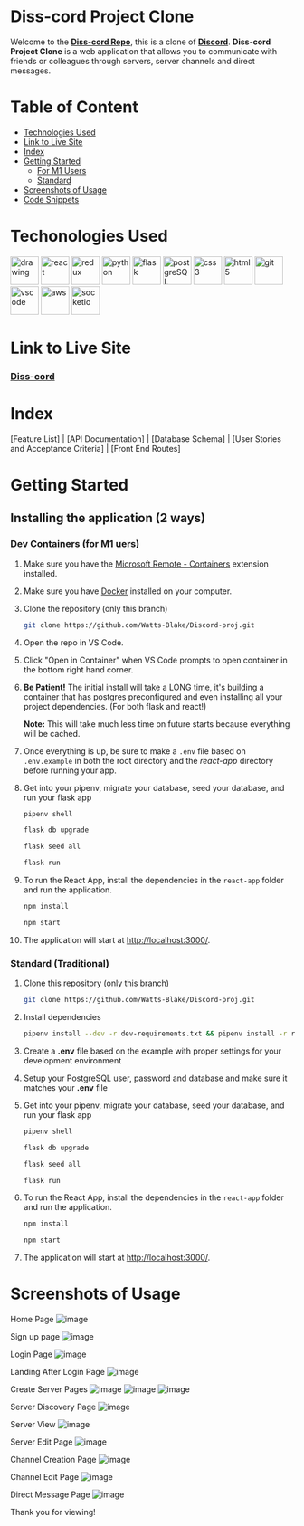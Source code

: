 # **Diss-cord Project Clone**

Welcome to the **[Diss-cord Repo](https://github.com/Watts-Blake/Discord-proj)**, this is a clone of **[Discord](https://discord.com/)**. **Diss-cord Project Clone** is a web application that allows you to communicate with friends or colleagues through servers, server channels and direct messages.

# Table of Content

- [Technologies Used](#techonologies-used)
- [Link to Live Site](#link-to-live-site)
- [Index](#index)
- [Getting Started](#getting-started)
  - [For M1 Users](#dev-containers-for-m1-uers)
  - [Standard](#standard-traditional)
- [Screenshots of Usage](#screenshots-of-usage)
- [Code Snippets](#code-snippets)

# Techonologies Used

<img src="https://camo.githubusercontent.com/442c452cb73752bb1914ce03fce2017056d651a2099696b8594ddf5ccc74825e/68747470733a2f2f63646e2e6a7364656c6976722e6e65742f67682f64657669636f6e732f64657669636f6e2f69636f6e732f6a6176617363726970742f6a6176617363726970742d6f726967696e616c2e737667" alt="drawing" width="50"/> <img src="https://camo.githubusercontent.com/27d0b117da00485c56d69aef0fa310a3f8a07abecc8aa15fa38c8b78526c60ac/68747470733a2f2f63646e2e6a7364656c6976722e6e65742f67682f64657669636f6e732f64657669636f6e2f69636f6e732f72656163742f72656163742d6f726967696e616c2e737667" alt="react" width="50">
<img src="https://camo.githubusercontent.com/2b6b50702c658cdfcf440cef1eb88c7e0e5a16ce0eb6ab8bc933da7697c12213/68747470733a2f2f63646e2e6a7364656c6976722e6e65742f67682f64657669636f6e732f64657669636f6e2f69636f6e732f72656475782f72656475782d6f726967696e616c2e737667" alt="redux" width="50">
<img src="https://www.pngall.com/wp-content/uploads/5/Python-PNG.png" alt="python" width ="50">
<img src="https://user-images.githubusercontent.com/92463844/162601723-beb79065-3555-4c2d-86c1-37d914e6d7ae.png" alt="flask" width ="50">
<img src="https://camo.githubusercontent.com/d536b9cc0c533324368535ece721f5424f28eae3ec0e6f3847408948ecacfce6/68747470733a2f2f63646e2e6a7364656c6976722e6e65742f67682f64657669636f6e732f64657669636f6e2f69636f6e732f706f737467726573716c2f706f737467726573716c2d6f726967696e616c2e737667" alt="postgreSQL" width="50">
<img src="https://camo.githubusercontent.com/2e496d4bfc6f753ddca87b521ce95c88219f77800212ffa6d4401ad368c82170/68747470733a2f2f63646e2e6a7364656c6976722e6e65742f67682f64657669636f6e732f64657669636f6e2f69636f6e732f637373332f637373332d6f726967696e616c2e737667" alt="css3" width="50">
<img src="https://camo.githubusercontent.com/da7acacadecf91d6dc02efcd2be086bb6d78ddff19a1b7a0ab2755a6fda8b1e9/68747470733a2f2f63646e2e6a7364656c6976722e6e65742f67682f64657669636f6e732f64657669636f6e2f69636f6e732f68746d6c352f68746d6c352d6f726967696e616c2e737667" alt="html5" width="50">
<img src="https://camo.githubusercontent.com/dc9e7e657b4cd5ba7d819d1a9ce61434bd0ddbb94287d7476b186bd783b62279/68747470733a2f2f63646e2e6a7364656c6976722e6e65742f67682f64657669636f6e732f64657669636f6e2f69636f6e732f6769742f6769742d6f726967696e616c2e737667" alt="git" width="50">
<img src="https://camo.githubusercontent.com/5fa137d222dde7b69acd22c6572a065ce3656e6ffa1f5e88c1b5c7a935af3cc6/68747470733a2f2f63646e2e6a7364656c6976722e6e65742f67682f64657669636f6e732f64657669636f6e2f69636f6e732f7673636f64652f7673636f64652d6f726967696e616c2e737667" alt="vscode" width="50">
<img src="https://www.govconwire.com/wp-content/uploads/2018/03/AWS-EM-1.jpg" alt="aws" width="50"/>
<img src="https://www.kindpng.com/picc/m/207-2078621_electric-bikes-socket-io-facebook-icon-in-circle.png" alt="socketio" width="50"/>

# Link to Live Site

### **[Diss-cord](https://diss-cord-0ccadd60a479.herokuapp.com/)**

# Index

[Feature List] | [API Documentation] | [Database Schema] | [User Stories and Acceptance Criteria] | [Front End Routes]

# Getting Started

## Installing the application (2 ways)

### Dev Containers (for M1 uers)

1. Make sure you have the [Microsoft Remote - Containers](https://marketplace.visualstudio.com/items?itemName=ms-vscode-remote.remote-containers) extension installed.
2. Make sure you have [Docker](https://www.docker.com/products/docker-desktop/) installed on your computer.
3. Clone the repository (only this branch)
   ```bash
   git clone https://github.com/Watts-Blake/Discord-proj.git
   ```
4. Open the repo in VS Code.
5. Click "Open in Container" when VS Code prompts to open container in the bottom right hand corner.
6. **Be Patient!** The initial install will take a LONG time, it's building a container that has postgres preconfigured and even installing all your project dependencies. (For both flask and react!)

   **Note:** This will take much less time on future starts because everything will be cached.

7. Once everything is up, be sure to make a `.env` file based on `.env.example` in both the root directory and the _react-app_ directory before running your app.

8. Get into your pipenv, migrate your database, seed your database, and run your flask app

   ```bash
   pipenv shell
   ```

   ```bash
   flask db upgrade
   ```

   ```bash
   flask seed all
   ```

   ```bash
   flask run
   ```

9. To run the React App, install the dependencies in the `react-app` folder and run the application.

   ```bash
   npm install
   ```

   ```bash
   npm start
   ```

10. The application will start at [http://localhost:3000/](http://localhost:3000/).

### Standard (Traditional)

1. Clone this repository (only this branch)

   ```bash
   git clone https://github.com/Watts-Blake/Discord-proj.git
   ```

2. Install dependencies

   ```bash
   pipenv install --dev -r dev-requirements.txt && pipenv install -r requirements.txt
   ```

3. Create a **.env** file based on the example with proper settings for your
   development environment
4. Setup your PostgreSQL user, password and database and make sure it matches your **.env** file

5. Get into your pipenv, migrate your database, seed your database, and run your flask app

   ```bash
   pipenv shell
   ```

   ```bash
   flask db upgrade
   ```

   ```bash
   flask seed all
   ```

   ```bash
   flask run
   ```

6. To run the React App, install the dependencies in the `react-app` folder and run the application.

   ```bash
   npm install
   ```

   ```bash
   npm start
   ```

7. The application will start at [http://localhost:3000/](http://localhost:3000/).

# Screenshots of Usage

Home Page
![image](https://user-images.githubusercontent.com/92361048/164978007-07196b34-d5a9-4dba-a0e5-df0a280f7755.png)

Sign up page
![image](https://user-images.githubusercontent.com/92361048/164978031-074dc132-0abd-46db-9169-a6b3dd205624.png)

Login Page
![image](https://user-images.githubusercontent.com/92361048/164978044-6053ffa2-492f-4792-a03c-00f49ed99e20.png)

Landing After Login Page
![image](https://user-images.githubusercontent.com/92361048/164978094-b960674e-6fc7-49e5-a791-5951c1a5e00a.png)

Create Server Pages
![image](https://user-images.githubusercontent.com/92361048/164978114-17663100-5c44-4a8a-a6e0-a195f4119aa4.png)
![image](https://user-images.githubusercontent.com/92361048/164978126-db6cbb3a-31f2-44bf-b7ea-05a997f65ac6.png)
![image](https://user-images.githubusercontent.com/92361048/164978137-2ed5204f-a98d-4b79-99d6-aff62d5b3aa6.png)

Server Discovery Page
![image](https://user-images.githubusercontent.com/92361048/164978172-0745f29b-4061-4757-a69f-47bd6ae4fdaf.png)

Server View
![image](https://user-images.githubusercontent.com/92361048/164978197-731a521b-d66f-478e-a0bd-ca81aa1312a4.png)

Server Edit Page
![image](https://user-images.githubusercontent.com/92361048/164978358-c37dff44-82c3-4a79-b0d1-023368060554.png)

Channel Creation Page
![image](https://user-images.githubusercontent.com/92361048/164978276-6e48b89c-a89e-4439-aecd-c6ea96999121.png)

Channel Edit Page
![image](https://user-images.githubusercontent.com/92361048/164978349-40493e76-6501-4834-8168-171dbb518704.png)

Direct Message Page
![image](https://user-images.githubusercontent.com/92361048/164978381-5ae400c7-aaa4-43b7-b674-e5c54c0bd731.png)

Thank you for viewing!
